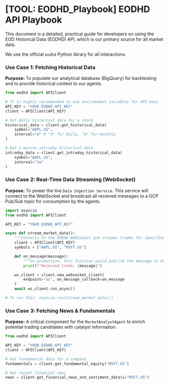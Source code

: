 # [TOOL: EODHD_Playbook] EODHD API Playbook

This document is a detailed, practical guide for developers on using the EOD Historical Data (EODHD) API, which is our primary source for all market data.

We use the official `eodhd` Python library for all interactions.

### Use Case 1: Fetching Historical Data

**Purpose:** To populate our analytical database (BigQuery) for backtesting and to provide historical context to our agents.

```python
from eodhd import APIClient

# It is highly recommended to use environment variables for API keys
API_KEY = "YOUR_EODHD_API_KEY"
client = APIClient(API_KEY)

# Get daily historical data for a stock
historical_data = client.get_historical_data(
    symbol="AAPL.US",
    interval="d" # "d" for daily, "m" for monthly
)

# Get 1-minute intraday historical data
intraday_data = client.get_intraday_historical_data(
    symbol="AAPL.US",
    interval="1m"
)
```

### Use Case 2: Real-Time Data Streaming (WebSocket)

**Purpose:** To power the live `Data Ingestion Service`. This service will connect to the WebSocket and broadcast all received messages to a GCP Pub/Sub topic for consumption by the agents.

```python
import asyncio
from eodhd import APIClient

API_KEY = "YOUR_EODHD_API_KEY"

async def stream_market_data():
    """Connects to the EODHD WebSocket and streams trades for specified symbols."""
    client = APIClient(API_KEY)
    symbols = ["AAPL.US", "MSFT.US"]

    def on_message(message):
        """In production, this function would publish the message to GCP Pub/Sub."""
        print(f"Received trade: {message}")

    ws_client = client.new_websocket_client(
        endpoint="us", on_message_callback=on_message
    )
    await ws_client.run_async()

# To run this: asyncio.run(stream_market_data())
```

### Use Case 3: Fetching News & Fundamentals

**Purpose:** A critical component for the `MarketAnalystAgent` to enrich potential trading candidates with catalyst information.

```python
from eodhd import APIClient

API_KEY = "YOUR_EODHD_API_KEY"
client = APIClient(API_KEY)

# Get fundamental data for a company
fundamentals = client.get_fundamental_equity("MSFT.US")

# Get recent financial news
news = client.get_financial_news_and_sentiment_data(s="MSFT.US")
```
